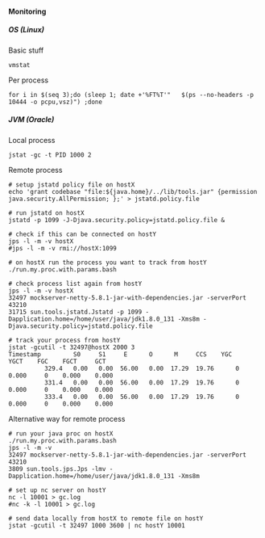 #### Monitoring

##### OS (Linux)

Basic stuff

    vmstat

Per process

    for i in $(seq 3);do (sleep 1; date +'%FT%T'"   $(ps --no-headers -p 10444 -o pcpu,vsz)") ;done

##### JVM (Oracle)

Local process

    jstat -gc -t PID 1000 2

Remote process

    # setup jstatd policy file on hostX
    echo 'grant codebase "file:${java.home}/../lib/tools.jar" {permission java.security.AllPermission; };' > jstatd.policy.file

    # run jstatd on hostX
    jstatd -p 1099 -J-Djava.security.policy=jstatd.policy.file &

    # check if this can be connected on hostY
    jps -l -m -v hostX
    #jps -l -m -v rmi://hostX:1099

    # on hostX run the process you want to track from hostY
    ./run.my.proc.with.params.bash    

    # check process list again from hostY
    jps -l -m -v hostX
    32497 mockserver-netty-5.8.1-jar-with-dependencies.jar -serverPort 43210
    31715 sun.tools.jstatd.Jstatd -p 1099 -Dapplication.home=/home/user/java/jdk1.8.0_131 -Xms8m -Djava.security.policy=jstatd.policy.file

    # track your process from hostY
    jstat -gcutil -t 32497@hostX 2000 3
    Timestamp         S0     S1     E      O      M     CCS    YGC     YGCT    FGC    FGCT     GCT
              329.4   0.00   0.00  56.00   0.00  17.29  19.76      0    0.000     0    0.000    0.000
              331.4   0.00   0.00  56.00   0.00  17.29  19.76      0    0.000     0    0.000    0.000
              333.4   0.00   0.00  56.00   0.00  17.29  19.76      0    0.000     0    0.000    0.000


Alternative way for remote process

    # run your java proc on hostX
    ./run.my.proc.with.params.bash
    jps -l -m -v
    32497 mockserver-netty-5.8.1-jar-with-dependencies.jar -serverPort 43210
    3809 sun.tools.jps.Jps -lmv -Dapplication.home=/home/user/java/jdk1.8.0_131 -Xms8m

    # set up nc server on hostY
    nc -l 10001 > gc.log
    #nc -k -l 10001 > gc.log

    # send data locally from hostX to remote file on hostY
    jstat -gcutil -t 32497 1000 3600 | nc hostY 10001
